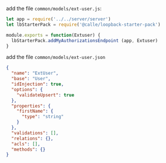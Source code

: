 add the file `common/models/ext-user.js`:

```javascript
let app = require('../../server/server')
let lbStarterPack = require('@calle/loopback-starter-pack')

module.exports = function(Extuser) {
  lbStarterPack.addMyAuthorizationsEndpoint (app, Extuser)
}
```

add the file `common/models/ext-user.json`

```json
{
  "name": "ExtUser",
  "base": "User",
  "idInjection": true,
  "options": {
    "validateUpsert": true
  },
  "properties": {
    "firstName": {
      "type": "string"
    }
  },
  "validations": [],
  "relations": {},
  "acls": [],
  "methods": {}
}
```
